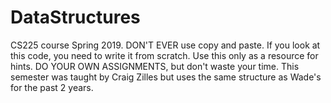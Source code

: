 # DataStructures
CS225 course Spring 2019. DON'T EVER use copy and paste. If you look at this code, you need to write it from scratch. Use this only as a resource for hints. DO YOUR OWN ASSIGNMENTS, but don't waste your time. This semester was taught by Craig Zilles but uses the same structure as Wade's for the past 2 years.
